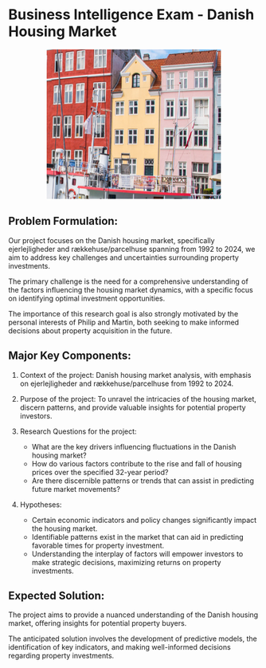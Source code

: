 # Business Intelligence Exam - Danish Housing Market


<p align="center" width="100%">
    <img width="350px" height="300px" src="Nyhavn_55_(Copenhagen)_02.jpg">
</p>

## Problem Formulation:

Our project focuses on the Danish housing market, specifically ejerlejligheder and rækkehuse/parcelhuse spanning from 1992 to 2024, we aim to address key challenges and uncertainties surrounding property investments. 

The primary challenge is the need for a comprehensive understanding of the factors influencing the housing market dynamics, with a specific focus on identifying optimal investment opportunities. 

The importance of this research goal is also strongly motivated by the personal interests of Philip and Martin, both seeking to make informed decisions about property acquisition in the future.

## Major Key Components:

1. Context of the project: Danish housing market analysis, with emphasis on ejerlejligheder and rækkehuse/parcelhuse from 1992 to 2024.

2. Purpose of the project: To unravel the intricacies of the housing market, discern patterns, and provide valuable insights for potential property investors.

3. Research Questions for the project:
   - What are the key drivers influencing fluctuations in the Danish housing market?
   - How do various factors contribute to the rise and fall of housing prices over the specified 32-year period?
   - Are there discernible patterns or trends that can assist in predicting future market movements?

4. Hypotheses:
   - Certain economic indicators and policy changes significantly impact the housing market.
   - Identifiable patterns exist in the market that can aid in predicting favorable times for property investment.
   - Understanding the interplay of factors will empower investors to make strategic decisions, maximizing returns on property investments.

## Expected Solution:

The project aims to provide a nuanced understanding of the Danish housing market, offering insights for potential property buyers. 

The anticipated solution involves the development of predictive models, the identification of key indicators, and making well-informed decisions regarding property investments.
